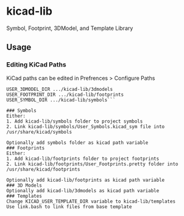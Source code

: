 # kicad-lib
Symbol, Footprint, 3DModel, and Template Library

## Usage
### Editing KiCad Paths
KiCad paths can be edited in Prefrences > Configure Paths

```KICAD_USER_TEMPLATE_DIR .../kicad-lib/templates
USER_3DMODEL_DIR .../kicad-lib/3dmodels
USER_FOOTPRINT_DIR .../kicad-lib/footprints
USER_SYMBOL_DIR .../kicad-lib/symbols```

### Symbols
Either:
1. Add kicad-lib/symbols folder to project symbols
2. Link kicad-lib/symbols/User_Symbols.kicad_sym file into /usr/share/kicad/symbols

Optionally add symbols folder as kicad path variable
### Footprints
Either:
1. Add kicad-lib/footprints folder to project footprints
2. Link kicad-lib/footprints/User_Footprints.pretty folder into /usr/share/kicad/footprints

Optionally add kicad-lib/footprints as kicad path variable
### 3D Models
Optionally add kicad-lib/3dmodels as kicad path variable
### Templates
Change KICAD_USER_TEMPLATE_DIR variable to kicad-lib/templates
Use link.bash to link files from base template

